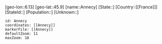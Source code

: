 ﻿---
location: [45.9,6.13]
mapzoom: [7,12] 
mapmarker: city 
type: City
tags:
- geo/City


SpocWebEntityId: 28834
isDeleted: false
confidential: public

---
[geo-lon::6.13]
[geo-lat::45.9]
[name::Annecy]
[State::]
[Country::[[France]]]
[StateId::]
[Population::]
[Unknown::]


```leaflet
id: Annecy
coordinates: [[Annecy]]
markerFile: [[Annecy]]
defaultZoom: 11 
maxZoom: 18
```
